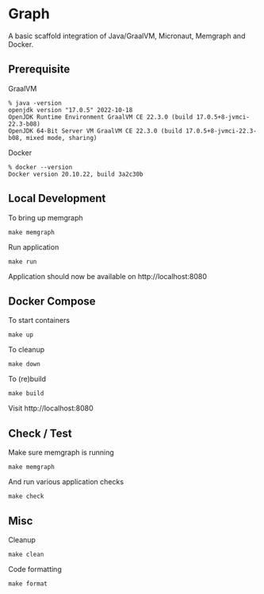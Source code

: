 # Graph

A basic scaffold integration of Java/GraalVM, Micronaut, Memgraph and Docker.

## Prerequisite

GraalVM
```agsl
% java -version
openjdk version "17.0.5" 2022-10-18
OpenJDK Runtime Environment GraalVM CE 22.3.0 (build 17.0.5+8-jvmci-22.3-b08)
OpenJDK 64-Bit Server VM GraalVM CE 22.3.0 (build 17.0.5+8-jvmci-22.3-b08, mixed mode, sharing)
```

Docker
```agsl
% docker --version
Docker version 20.10.22, build 3a2c30b
```

## Local Development

To bring up memgraph
```agsl
make memgraph
```

Run application
```agsl
make run
```

Application should now be available on http://localhost:8080

## Docker Compose

To start containers
```agsl
make up
```

To cleanup
```agsl
make down
```

To (re)build
```agsl
make build
```

Visit http://localhost:8080

## Check / Test

Make sure memgraph is running
```agsl
make memgraph
```

And run various application checks
```agsl
make check
```

## Misc

Cleanup
```agsl
make clean
```

Code formatting
```agsl
make format
```
